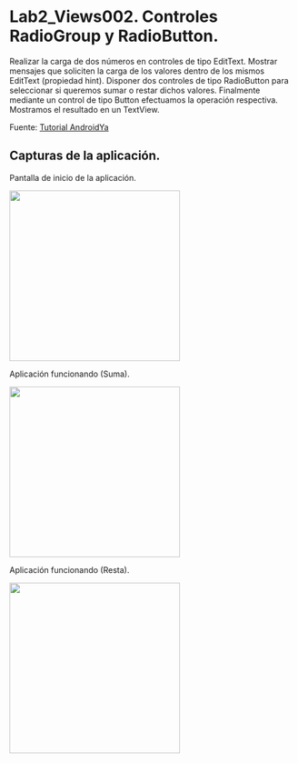 # Lab2_Views002. Controles RadioGroup y RadioButton.

Realizar la carga de dos números en controles de tipo EditText. Mostrar mensajes que soliciten la carga de los valores dentro de los mismos EditText (propiedad hint). Disponer dos controles de tipo RadioButton para seleccionar si queremos sumar o restar dichos valores. Finalmente mediante un control de tipo Button efectuamos la operación respectiva. Mostramos el resultado en un TextView.

Fuente: [Tutorial AndroidYa](http://www.tutorialesprogramacionya.com/javaya/androidya/androidstudioya/detalleconcepto.php?codigo=4&inicio=0)

## Capturas de la aplicación.


Pantalla de inicio de la aplicación.

<img src="https://dl.dropboxusercontent.com/u/52992573/PGL/Lab2/Views/Lab2_Views002_1.png" width="300">

Aplicación funcionando (Suma).

<img src="https://dl.dropboxusercontent.com/u/52992573/PGL/Lab2/Views/Lab2_Views002_2.png" width="300">

Aplicación funcionando (Resta).

<img src="https://dl.dropboxusercontent.com/u/52992573/PGL/Lab2/Views/Lab2_Views002_3.png" width="300">
